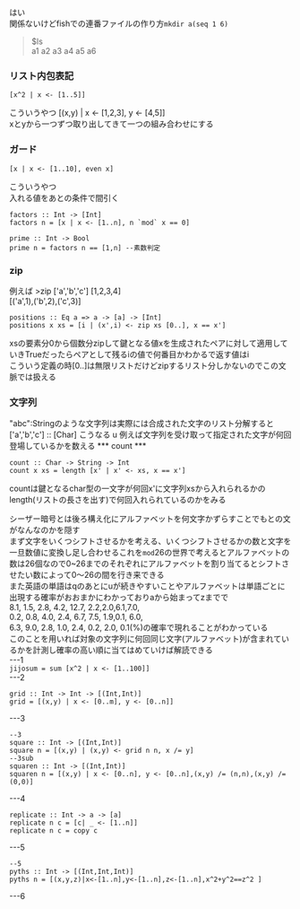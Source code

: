はい  
関係ないけどfishでの連番ファイルの作り方`mkdir a(seq 1 6)`  
>$ls  
a1 a2 a3 a4 a5 a6  


### リスト内包表記
```
[x^2 | x <- [1..5]]

```
こういうやつ
[(x,y) | x <- [1,2,3], y <- [4,5]]  
xとyから一つずつ取り出してきて一つの組み合わせにする  


### ガード
```
[x | x <- [1..10], even x]
```
こういうやつ  
入れる値をあとの条件で間引く  

```
factors :: Int -> [Int]
factors n = [x | x <- [1..n], n `mod` x == 0]

prime :: Int -> Bool
prime n = factors n == [1,n] --素数判定
```
### zip
例えば  >zip ['a','b','c'] [1,2,3,4]  
[('a',1),('b',2),('c',3)]  

```
positions :: Eq a => a -> [a] -> [Int]
positions x xs = [i | (x',i) <- zip xs [0..], x == x']
```
xsの要素分0から個数分zipして鍵となる値xを生成されたペアに対して適用していきTrueだったらペアとして残るiの値で何番目かわかるで返す値はi  
こういう定義の時[0..]は無限リストだけどzipするリスト分しかないのでこの文脈では扱える  
### 文字列
"abc":Stringのような文字列は実際には合成された文字のリスト分解すると['a','b','c'] :: [Char] こうなる
u 例えば文字列を受け取って指定された文字が何回登場しているかを数える *** count ***
```
count :: Char -> String -> Int
count x xs = length [x' | x' <- xs, x == x']
```
countは鍵となるchar型の一文字が何回x'に文字列xsから入れられるかのlength(リストの長さを出す)で何回入れられているのかをみる  

シーザー暗号とは後ろ構え化にアルファベットを何文字かずらすことでもとの文がなんなのかを隠す     
まず文字をいくつシフトさせるかを考える、いくつシフトさせるかの数と文字を一旦数値に変換し足し合わせるこれを`mod`26の世界で考えるとアルファベットの数は26個なので0~26までのそれぞれにアルファベットを割り当てるとシフトさせたい数によって0〜26の間を行き来できる  
また英語の単語はqのあとにuが続きやすいことやアルファベットは単語ごとに出現する確率がおおまかにわかっておりaから始まってzまでで  
8.1, 1.5, 2.8, 4.2, 12.7, 2.2,2.0,6.1,7.0,  
0.2, 0.8, 4.0, 2.4, 6.7, 7.5, 1.9,0.1, 6.0,  
6.3, 9.0, 2.8, 1.0, 2.4, 0.2, 2.0, 0.1(%)の確率で現れることがわかっている   
このことを用いれば対象の文字列に何回同じ文字(アルファベット)が含まれているかを計測し確率の高い順に当てはめていけば解読できる  
---1  
`jijosum = sum [x^2 | x <- [1..100]]`  
---2  
```
grid :: Int -> Int -> [(Int,Int)]
grid = [(x,y) | x <- [0..m], y <- [0..n]]
```
---3  
```
--3
square :: Int -> [(Int,Int)]
square n = [(x,y) | (x,y) <- grid n n, x /= y]
--3sub
squaren :: Int -> [(Int,Int)]
squaren n = [(x,y) | x <- [0..n], y <- [0..n],(x,y) /= (n,n),(x,y) /= (0,0)]
```
---4  
```
replicate :: Int -> a -> [a]
replicate n c = [c| _ <- [1..n]]
replicate n c = copy c
```
---5
```
--5
pyths :: Int -> [(Int,Int,Int)]
pyths n = [(x,y,z)|x<-[1..n],y<-[1..n],z<-[1..n],x^2+y^2==z^2 ]
```
---6
